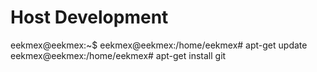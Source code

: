 Host Development
==

eekmex@eekmex:~$ 
eekmex@eekmex:/home/eekmex# apt-get update
eekmex@eekmex:/home/eekmex# apt-get install git
